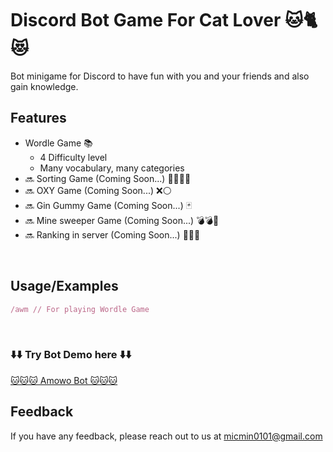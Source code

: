 # Discord Bot Game For Cat Lover 🐱🐈😻
Bot minigame for Discord to have fun with you and your friends and also gain knowledge.


## Features

- Wordle Game  📚
  - 4 Difficulty level
  - Many vocabulary, many categories
- 🔜 Sorting Game (Coming Soon...)  🐸🐱🐍🐀
- 🔜 OXY Game (Coming Soon...)  ❌⚪
- 🔜 Gin Gummy Game (Coming Soon...)  🃏
- 🔜 Mine sweeper Game (Coming Soon...)  💣💣🤯
- 🔜 Ranking in server (Coming Soon...)  🥇🥈🥉

<br>

## Usage/Examples

```javascript
/awm // For playing Wordle Game
```
<br>
<h3>⬇️⬇️ Try Bot Demo here ⬇️⬇️</h3>
<a href="https://discord.com/api/oauth2/authorize?client_id=1176574946793766983&permissions=2147498048&scope=applications.commands%20bot">🐱🐱🐱 Amowo Bot 🐱🐱🐱<a>
<br>

## Feedback

If you have any feedback, please reach out to us at micmin0101@gmail.com

